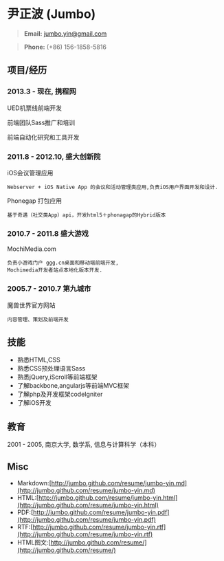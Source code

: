 尹正波 (Jumbo)
===================

> **Email:** jumbo.yin@gmail.com

> **Phone:** (+86) 156-1858-5816

项目/经历
-------------------
### 2013.3 - 现在, 携程网

UED机票线前端开发

前端团队Sass推广和培训

前端自动化研究和工具开发

### 2011.8 - 2012.10, 盛大创新院

iOS会议管理应用

	Webserver + iOS Native App 的会议和活动管理类应用,负责iOS用户界面开发和设计.

Phonegap 打包应用

	基于奇遇（社交类App）api，开发html5＋phonagap的Hybrid版本

### 2010.7 - 2011.8 盛大游戏

MochiMedia.com

	负责小游戏门户 ggg.cn桌面和移动端前端开发,
	Mochimedia开发者站点本地化版本开发.

### 2005.7 - 2010.7 第九城市

魔兽世界官方网站

	内容管理、策划及前端开发

技能
-----------------------
* 熟悉HTML,CSS
* 熟悉CSS预处理语言Sass
* 熟悉jQuery,iScroll等前端框架
* 了解backbone,angularjs等前端MVC框架
* 了解php及开发框架codeIgniter
* 了解iOS开发

教育
-----------------------
2001 - 2005, 南京大学, 数学系, 信息与计算科学（本科）

Misc
-----------------------
+ Markdown:[http://jumbo.github.com/resume/jumbo-yin.md](http://jumbo.github.com/resume/jumbo-yin.md)
+ HTML:[http://jumbo.github.com/resume/jumbo-yin.html](http://jumbo.github.com/resume/jumbo-yin.html)
+ PDF:[http://jumbo.github.com/resume/jumbo-yin.pdf](http://jumbo.github.com/resume/jumbo-yin.pdf)
+ RTF:[http://jumbo.github.com/resume/jumbo-yin.rtf](http://jumbo.github.com/resume/jumbo-yin.rtf)
+ HTML图文:[http://jumbo.github.com/resume/](http://jumbo.github.com/resume/)
